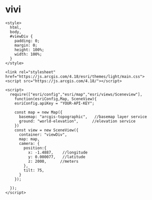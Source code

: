 # vivi
<html>
  <head>
    <meta charset="utf-8" />
    <meta name="viewport" content="initial-scale=1, maximum-scale=1, user-scalable=no" />
    <title>Map of University of Ilorin</title>

    <style>
      html,
      body,
      #viewDiv {
        padding: 0;
        margin: 0;
        height: 100%;
        width: 100%;
      }
    </style>

    <link rel="stylesheet" href="https://js.arcgis.com/4.18/esri/themes/light/main.css">
    <script src="https://js.arcgis.com/4.18/"></script>

    <script>
      require(["esri/config","esri/map","esri/views/Sceneview"], 
      	function(esriConfig,Map, SceneView){
        esriConfig.apiKey = "YOUR-API-KEY";

        const map = new Map({
          basemap: "arcgis-topographic",   //basemap layer service
          ground: "world-elevation", 	  //elevation service 
        })
        const view = new SceneView({
          container: "viewDiv",	
          map: map,
          camera: {
            position:{
              x: -1.4887,    //longitude
              y: 0.000077,   //latitude
              z: 2000,      //meters
            },
            tilt: 75,
          }  
        });
      
      });
    </script>  
    
  </head> 
  <body>
    <div id="viewDiv"></div>
  </body>
</html>       
